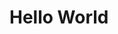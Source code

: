 <!DOCTYPE html>
<html>
    <head>
       <h1>Hello World</h1>
    </head>
    <body>
        <!-- the content goes here -->
    </body>
</html>
